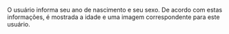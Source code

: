 O usuário informa seu ano de nascimento e seu sexo. De acordo com estas informações, é mostrada a idade e uma imagem correspondente para este usuário.
